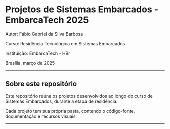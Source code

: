 # Projetos de Sistemas Embarcados - EmbarcaTech 2025

Autor: Fábio Gabriel da Silva Barbosa

Curso: Residência Tecnológica em Sistemas Embarcados

Instituição: EmbarcaTech - HBr

Brasília, março de 2025

---

## Sobre este repositório

Este repositório reúne os projetos desenvolvidos ao longo do curso de Sistemas Embarcados, durante a etapa de residência.  

Cada projeto tem sua própria pasta, contendo o código-fonte, documentação e recursos visuais.

---